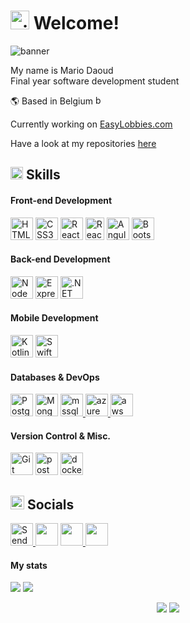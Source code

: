 <h1><img src="https://user-images.githubusercontent.com/18350557/176309783-0785949b-9127-417c-8b55-ab5a4333674e.gif" alt="gif" height="30"> Welcome!</h1>
<img src="https://user-images.githubusercontent.com/113902874/234098500-c57d9cd8-711c-4c6e-bb4c-528da4e0919a.gif" alt="banner">

My name is Mario Daoud <br/>
Final year software development student
<p>🌎 Based in Belgium <img src="https://user-images.githubusercontent.com/113902874/234095699-02982725-8994-4ecf-af18-e174fc2c00d1.png" alt="belgium" height="auto" width="15px"></p>
<p>Currently working on <a href="https://easylobbies.com/">EasyLobbies.com</a></p>
<p>Have a look at my repositories <a href="https://github.com/Mario-Daoud?tab=repositories">here</a></p>

<h2><img src="https://user-images.githubusercontent.com/113902874/234073077-fccd113c-96e0-4fb2-91ba-a4812fcccf35.gif" alt="gif" height="20px"> Skills</h2>
<h4>Front-end Development</h4>
<a href="https://developer.mozilla.org/en-US/docs/Glossary/HTML5" target="_blank" rel="noreferrer"><img src="https://raw.githubusercontent.com/danielcranney/readme-generator/main/public/icons/skills/html5-colored.svg" width="36" height="36" alt="HTML5" /></a>
<a href="https://www.w3.org/TR/CSS/#css" target="_blank" rel="noreferrer"><img src="https://raw.githubusercontent.com/danielcranney/readme-generator/main/public/icons/skills/css3-colored.svg" width="36" height="36" alt="CSS3" /></a>
<a href="https://reactjs.org/" target="_blank" rel="noreferrer"><img src="https://raw.githubusercontent.com/danielcranney/readme-generator/main/public/icons/skills/react-colored.svg" width="36" height="36" alt="React" /></a>
<a href="https://reactnative.dev/" target="_blank" rel="noreferrer"><img src="https://github.com/Mario-Daoud/Mario-Daoud/assets/113902874/d2f92fda-bb4d-4d31-b44a-bcd54e853375" width="30" height="36" alt="React Native" /></a>
<a href="https://angular.io/" target="_blank" rel="noreferrer"><img src="https://raw.githubusercontent.com/danielcranney/readme-generator/main/public/icons/skills/angularjs-colored.svg" width="36" height="36" alt="Angular" /></a>
<a href="https://getbootstrap.com/" target="_blank" rel="noreferrer"><img src="https://raw.githubusercontent.com/danielcranney/readme-generator/main/public/icons/skills/bootstrap-colored.svg" height="36" alt="Bootstrap" /></a>

<h4>Back-end Development</h4>
<a href="https://nodejs.org/en/" target="_blank" rel="noreferrer"><img src="https://raw.githubusercontent.com/danielcranney/readme-generator/main/public/icons/skills/nodejs-colored.svg" width="36" height="36" alt="NodeJS" /></a>
<a href="https://expressjs.com/" target="_blank" rel="noreferrer"><img src="https://user-images.githubusercontent.com/113902874/234058068-024a63b8-7273-44df-ab85-82fbf8099819.png" width="36" height="36" alt="Express" /></a>
<a href="https://dotnet.microsoft.com/en-us/" target="_blank" rel="noreferrer"><img src="https://user-images.githubusercontent.com/113902874/234060101-77dbc2b8-8d3f-4247-a84c-ed74ce4567e6.png" width="36" height="36" alt=".NET" /></a>

<h4>Mobile Development</h4>
<a href="https://kotlinlang.org/" target="_blank" rel="noreferrer"><img src="https://raw.githubusercontent.com/danielcranney/readme-generator/main/public/icons/skills/kotlin-colored.svg" width="36" height="36" alt="Kotlin" /></a>
<a href="https://developer.apple.com/swift/" target="_blank" rel="noreferrer"><img src="https://github.com/Mario-Daoud/Mario-Daoud/assets/113902874/a2a38cde-7fe0-432f-9100-1b1ace5e4295" width="36" height="36" alt="Swift" /></a>

<h4>Databases & DevOps</h4>
<a href="https://www.postgresql.org/" target="_blank" rel="noreferrer"><img src="https://raw.githubusercontent.com/danielcranney/readme-generator/main/public/icons/skills/postgresql-colored.svg" width="36" height="36" alt="PostgreSQL" /></a>
<a href="https://www.mongodb.com/" target="_blank" rel="noreferrer"><img src="https://raw.githubusercontent.com/danielcranney/readme-generator/main/public/icons/skills/mongodb-colored.svg" width="36" height="36" alt="MongoDB" /></a>
<a href="https://www.microsoft.com/en-us/sql-server" target="_blank" rel="noreferrer"> <img src="https://user-images.githubusercontent.com/113902874/234061311-60a0d297-b9ac-4034-adc8-c85feaa0fa66.png" alt="mssql" width="36" height="36"/> </a>
<a href="https://azure.microsoft.com/en-us" target="_blank" rel="noreferrer"> <img src="https://user-images.githubusercontent.com/113902874/234061061-68f65991-d412-407e-949c-95e6558cdc1e.png" alt="azure" width="36" height="36"/> </a>
<a href="https://aws.amazon.com/" target="_blank" rel="noreferrer"> <img src="https://github.com/Mario-Daoud/Mario-Daoud/assets/113902874/8a9bac41-a0b0-49db-8661-d413755e3e5e" alt="aws" width="36" height="36"/> </a>

<h4>Version Control & Misc.</h4>
<a href="https://git-scm.com/" target="_blank" rel="noreferrer"><img src="https://raw.githubusercontent.com/danielcranney/readme-generator/main/public/icons/skills/git-colored.svg" width="36" height="36" alt="Git"/></a>
<a href="https://postman.com" target="_blank" rel="noreferrer"><img src="https://www.vectorlogo.zone/logos/getpostman/getpostman-icon.svg" alt="postman" width="36" height="36"/></a>
<a href="https://docker.com" target="_blank" rel="noreferrer"><img src="https://github.com/Mario-Daoud/Mario-Daoud/assets/113902874/dd3ef018-9398-4d80-a2f1-e3d79231c827" alt="docker" width="36" height="36"/> </a>

<h2><img src="https://user-images.githubusercontent.com/113902874/234092977-b1cf9f00-f331-4fc8-a72e-6a667dea8003.gif" alt="socials" height="22px"> Socials</h2>
<p align="left">
 <a href="mailto:mario.daoud.3002@gmail.com">
  <img src="https://user-images.githubusercontent.com/113902874/236238443-9b6bf6a0-c396-4d9b-a9d2-ed665004a711.png" width="36" height="36" alt="Send me an Email">
</a>
 <a href="https://www.github.com/Mario-Daoud" target="_blank" rel="noreferrer"><img src="https://user-images.githubusercontent.com/113902874/234058344-fb9795a5-c197-4b52-8d9c-23c1f0a83c17.png" width="36" height="36" /></a> 
 <a href="https://www.linkedin.com/in/mario-daoud-bb5628268/" target="_blank" rel="noreferrer"><img src="https://raw.githubusercontent.com/danielcranney/readme-generator/main/public/icons/socials/linkedin.svg" height="36" />
 </a>
 <a href="https://discord.com/users/.faro." target="_blank" rel="noreferrer"><img src="https://user-images.githubusercontent.com/113902874/236236745-8c4aba3f-3d62-4cc3-95d9-59753ac3fff9.png" width="36" height="36" />
 </a> 
</p>

<h4>My stats</h4>
<img src="https://github-readme-streak-stats.herokuapp.com/?user=Mario-Daoud">
<img src="http://github-profile-summary-cards.vercel.app/api/cards/profile-details?username=Mario-Daoud&theme=ayu_mirage">
<p align="middle">
<img src="http://github-profile-summary-cards.vercel.app/api/cards/repos-per-language?username=Mario-Daoud&theme=ayu_mirage">
<img src="http://github-profile-summary-cards.vercel.app/api/cards/most-commit-language?username=Mario-Daoud&theme=ayu_mirage">
</p>
